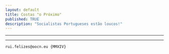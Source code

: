 ```yaml
---
layout: default
title: Costas "o Próximo"
published: TRUE
description: "Socialistas Portugueses estão loucos!"
---
```

<!--2014-10-5-theaster-gates.md-->
<hr>
<!--<iframe src="https://docs.google.com/a/oocn.eu/presentation/d/1G7c1VuyviMVdhwBuZ7LAo5idLjoIMFUchSvav_-5lWA/embed?start=true&loop=true&delayms=5000" frameborder="0" width="640" height="509" allowfullscreen="true" mozallowfullscreen="true" webkitallowfullscreen="true"></iframe>-->
<hr>




```
rui.felizes@oocn.eu {MMXIV}
```

